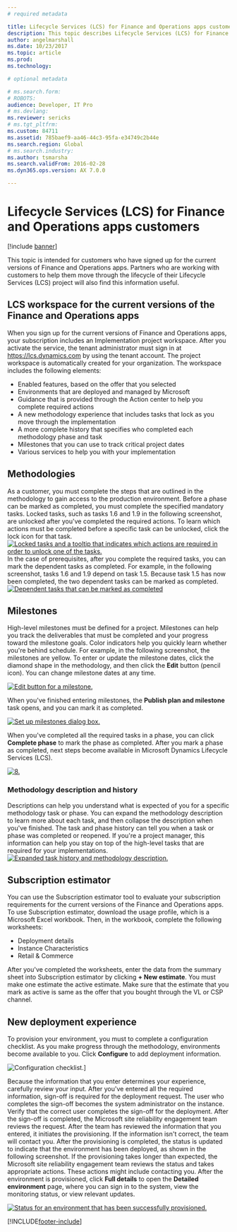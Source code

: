 ```yaml
---
# required metadata

title: Lifecycle Services (LCS) for Finance and Operations apps customers
description: This topic describes Lifecycle Services (LCS) for Finance and Operations apps customers.
author: angelmarshall
ms.date: 10/23/2017
ms.topic: article
ms.prod: 
ms.technology: 

# optional metadata

# ms.search.form: 
# ROBOTS: 
audience: Developer, IT Pro
# ms.devlang: 
ms.reviewer: sericks
# ms.tgt_pltfrm: 
ms.custom: 84711
ms.assetid: 785baef9-aa46-44c3-95fa-e34749c2b44e
ms.search.region: Global
# ms.search.industry: 
ms.author: tsmarsha
ms.search.validFrom: 2016-02-28
ms.dyn365.ops.version: AX 7.0.0

---
```


# Lifecycle Services (LCS) for Finance and Operations apps customers

[!include [banner](../includes/banner.md)]

This topic is intended for customers who have signed up for the current versions of Finance and Operations apps. Partners who are working with customers to help them move through the lifecycle of their Lifecycle Services (LCS) project will also find this information useful. 

## LCS workspace for the current versions of the Finance and Operations apps

When you sign up for the current versions of Finance and Operations apps, your subscription includes an Implementation project workspace. After you activate the service, the tenant administrator must sign in at <https://lcs.dynamics.com> by using the tenant account. The project workspace is automatically created for your organization. The workspace includes the following elements:

-   Enabled features, based on the offer that you selected
-   Environments that are deployed and managed by Microsoft
-   Guidance that is provided through the Action center to help you complete required actions
-   A new methodology experience that includes tasks that lock as you move through the implementation
-   A more complete history that specifies who completed each methodology phase and task
-   Milestones that you can use to track critical project dates
-   Various services to help you with your implementation

## Methodologies
As a customer, you must complete the steps that are outlined in the methodology to gain access to the production environment. Before a phase can be marked as completed, you must complete the specified mandatory tasks. Locked tasks, such as tasks 1.6 and 1.9 in the following screenshot, are unlocked after you've completed the required actions. To learn which actions must be completed before a specific task can be unlocked, click the lock icon for that task. [![Locked tasks and a tooltip that indicates which actions are required in order to unlock one of the tasks.](./media/1-1024x622.jpg)](./media/1.jpg) In the case of prerequisites, after you complete the required tasks, you can mark the dependent tasks as completed. For example, in the following screenshot, tasks 1.6 and 1.9 depend on task 1.5. Because task 1.5 has now been completed, the two dependent tasks can be marked as completed. [![Dependent tasks that can be marked as completed](./media/7.jpg)](./media/7.jpg)

## Milestones
High-level milestones must be defined for a project. Milestones can help you track the deliverables that must be completed and your progress toward the milestone goals. Color indicators help you quickly learn whether you're behind schedule. For example, in the following screenshot, the milestones are yellow. To enter or update the milestone dates, click the diamond shape in the methodology, and then click the **Edit** button (pencil icon). You can change milestone dates at any time. 

[![Edit button for a milestone.](./media/4-1024x619.jpg)](./media/4.jpg) 

When you've finished entering milestones, the **Publish plan and milestone** task opens, and you can mark it as completed. 

[![Set up milestones dialog box.](./media/5.jpg)](./media/5.jpg) 

When you've completed all the required tasks in a phase, you can click **Complete phase** to mark the phase as completed. After you mark a phase as completed, next steps become available in Microsoft Dynamics Lifecycle Services (LCS). 

[![8.](./media/8.jpg)](./media/7.jpg)

### Methodology description and history

Descriptions can help you understand what is expected of you for a specific methodology task or phase. You can expand the methodology description to learn more about each task, and then collapse the description when you've finished. The task and phase history can tell you when a task or phase was completed or reopened. If you're a project manager, this information can help you stay on top of the high-level tasks that are required for your implementations. [![Expanded task history and methodology description.](./media/2.jpg)](./media/2.jpg)

## Subscription estimator
You can use the Subscription estimator tool to evaluate your subscription requirements for the current versions of the Finance and Operations apps. To use Subscription estimator, download the usage profile, which is a Microsoft Excel workbook. Then, in the workbook, complete the following worksheets:

-   Deployment details
-   Instance Characteristics
-   Retail & Commerce

After you've completed the worksheets, enter the data from the summary sheet into Subscription estimator by clicking **+ New estimate**. You must make one estimate the active estimate. Make sure that the estimate that you mark as active is same as the offer that you bought through the VL or CSP channel.

## New deployment experience
To provision your environment, you must to complete a configuration checklist. As you make progress through the methodology, environments become available to you. Click **Configure** to add deployment information. 

![Configuration checklist.](https://msdnshared.blob.core.windows.net/media/2016/02/Capture1.jpg)]

Because the information that you enter determines your experience, carefully review your input. After you've entered all the required information, sign-off is required for the deployment request. The user who completes the sign-off becomes the system administrator on the instance. Verify that the correct user completes the sign-off for the deployment. After the sign-off is completed, the Microsoft site reliability engagement team reviews the request. After the team has reviewed the information that you entered, it initiates the provisioning. If the information isn't correct, the team will contact you. After the provisioning is completed, the status is updated to indicate that the environment has been deployed, as shown in the following screenshot. If the provisioning takes longer than expected, the Microsoft site reliability engagement team reviews the status and takes appropriate actions. These actions might include contacting you. After the environment is provisioned, click **Full details** to open the **Detailed environment** page, where you can sign in to the system, view the monitoring status, or view relevant updates. 

[![Status for an environment that has been successfully provisioned.](./media/12.jpg)](./media/12.jpg)


[!INCLUDE[footer-include](../../../includes/footer-banner.md)]